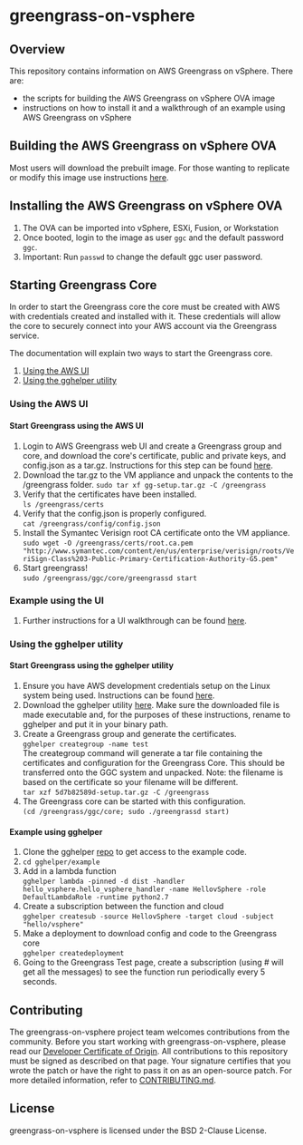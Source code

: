

# greengrass-on-vsphere

## Overview
This repository contains information on AWS Greengrass on vSphere. There are:
- the scripts for building the AWS Greengrass on vSphere OVA image
- instructions on how to install it and a walkthrough of an example using AWS Greengrass on vSphere

## Building the AWS Greengrass on vSphere OVA
Most users will download the prebuilt image. For those wanting to replicate or modify this image use instructions [here](packer/README.md).

## Installing the AWS Greengrass on vSphere OVA
1. The OVA can be imported into vSphere, ESXi, Fusion, or Workstation
1. Once booted, login to the image as user ```ggc``` and the default password ```ggc```. 
1. Important: Run ```passwd``` to change the default ggc user password.

## Starting Greengrass Core
In order to start the Greengrass core the core must be created with AWS with credentials created and installed with it. These credentials will allow the core to securely connect into your AWS account via the Greengrass service.

The documentation will explain two ways to start the Greengrass core.
1. [Using the AWS UI](#using-the-aws-ui)
1. [Using the gghelper utility](#using-the-gghelper-utility)

### Using the AWS UI

#### Start Greengrass using the AWS UI
1. Login to AWS Greengrass web UI and create a Greengrass group and core, and
   download the core's certificate, public and private keys, and config.json as a tar.gz.
   Instructions for this step can be found [here](https://docs.aws.amazon.com/greengrass/latest/developerguide/gg-config.html).
1. Download the tar.gz to the VM appliance and unpack the contents to the
  /greengrass folder.
  ```sudo tar xf gg-setup.tar.gz -C /greengrass```
1. Verify that the certificates have been installed.  
   ```ls /greengrass/certs```
1. Verify that the config.json is properly configured.  
   ```cat /greengrass/config/config.json```
1. Install the Symantec Verisign root CA certificate onto the VM appliance.  
   ```sudo wget -O /greengrass/certs/root.ca.pem "http://www.symantec.com/content/en/us/enterprise/verisign/roots/VeriSign-Class%203-Public-Primary-Certification-Authority-G5.pem"```
1. Start greengrass!  
```sudo /greengrass/ggc/core/greengrassd start```

### Example using the UI
1. Further instructions for a UI walkthrough can be found [here](https://docs.aws.amazon.com/greengrass/latest/developerguide/module3-I.html).

### Using the gghelper utility

#### Start Greengrass using the gghelper utility
1. Ensure you have AWS development credentials setup on the Linux system being used.
   Instructions can be found [here](https://docs.aws.amazon.com/sdk-for-java/v1/developer-guide/setup-credentials.html).
1. Download the gghelper utility [here](https://github.com/cloudtools/gghelper/releases). Make sure the downloaded file is made executable and, for the purposes of these instructions, rename to gghelper and put it in your binary path.
1. Create a Greengrass group and generate the certificates.  
```gghelper creategroup -name test```  
The creategroup command will generate a tar file containing the certificates and configuration
for the Greengrass Core. This should be transferred onto the GGC system and unpacked. Note: the filename is based on the certificate so your filename will be different.  
```tar xzf 5d7b82589d-setup.tar.gz -C /greengrass```
1. The Greengrass core can be started with this configuration.  
```(cd /greengrass/ggc/core; sudo ./greengrassd start)```

#### Example using gghelper
1. Clone the gghelper [repo](https://github.com/cloudtools/gghelper) to get access to the example code.
1. ```cd gghelper/example```
1. Add in a lambda function  
```gghelper lambda -pinned -d dist -handler hello_vsphere.hello_vsphere_handler -name HellovSphere -role DefaultLambdaRole -runtime python2.7```
1. Create a subscription between the function and cloud  
```gghelper createsub -source HellovSphere -target cloud -subject "hello/vsphere"```
1. Make a deployment to download config and code to the Greengrass core  
```gghelper createdeployment```
1. Going to the Greengrass Test page, create a subscription (using # will get all the messages) to see the function run periodically every 5 seconds.

## Contributing

The greengrass-on-vsphere project team welcomes contributions from the community. Before you start working with greengrass-on-vsphere, please read our [Developer Certificate of Origin](https://cla.vmware.com/dco). All contributions to this repository must be signed as described on that page. Your signature certifies that you wrote the patch or have the right to pass it on as an open-source patch. For more detailed information, refer to [CONTRIBUTING.md](CONTRIBUTING.md).

## License
greengrass-on-vsphere is licensed under the BSD 2-Clause License.

